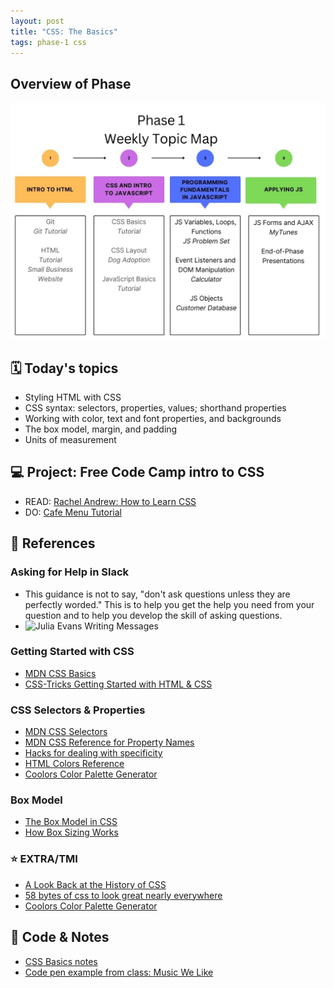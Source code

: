 ```yaml
---
layout: post
title: "CSS: The Basics"
tags: phase-1 css
---
```


## Overview of Phase

![](assets/img/Phase1.jpg)

## 🗓️ Today's topics

- Styling HTML with CSS
- CSS syntax: selectors, properties, values; shorthand properties
- Working with color, text and font properties, and backgrounds
- The box model, margin, and padding
- Units of measurement

## 💻 Project: Free Code Camp intro to CSS

- READ: [Rachel Andrew: How to Learn CSS](https://www.smashingmagazine.com/2019/01/how-to-learn-css/)
- DO: [Cafe Menu Tutorial](https://www.freecodecamp.org/learn/2022/responsive-web-design/learn-basic-css-by-building-a-cafe-menu/step-1)

## 🔖 References

### Asking for Help in Slack

- This guidance is not to say, "don't ask questions unless they are perfectly worded." This is to help you get the help you need from your question and to help you develop the skill of asking questions.
- ![Julia Evans Writing Messages](assets/img/julia-evans-message-help.jpg)

### Getting Started with CSS

- [MDN CSS Basics](https://developer.mozilla.org/en-US/docs/Learn/Getting_started_with_the_web/CSS_basics)
- [CSS-Tricks Getting Started with HTML & CSS](https://css-tricks.com/guides/beginner/)

### CSS Selectors & Properties

- [MDN CSS Selectors](https://developer.mozilla.org/en-US/docs/Web/CSS/CSS_Selectors)
- [MDN CSS Reference for Property Names](https://developer.mozilla.org/en-US/docs/Web/CSS/Reference)
- [Hacks for dealing with specificity](https://csswizardry.com/2014/07/hacks-for-dealing-with-specificity/)
- [HTML Colors Reference](https://htmlcolorcodes.com/)
- [Coolors Color Palette Generator](https://coolors.co/)

### Box Model

- [The Box Model in CSS](https://adamschwartz.co/magic-of-css/chapters/1-the-box/)
- [How Box Sizing Works](https://piccalil.li/tutorial/how-css-box-sizing-works/)

### ⭐️ EXTRA/TMI

- [A Look Back at the History of CSS](https://css-tricks.com/look-back-history-css/)
- [58 bytes of css to look great nearly everywhere](https://jrl.ninja/etc/1/)
- [Coolors Color Palette Generator](https://coolors.co/)

## 🦉 Code & Notes

- [CSS Basics notes](https://github.com/Momentum-Team-17/notes/blob/main/css-basics.md)
- [Code pen example from class: Music We Like]()
